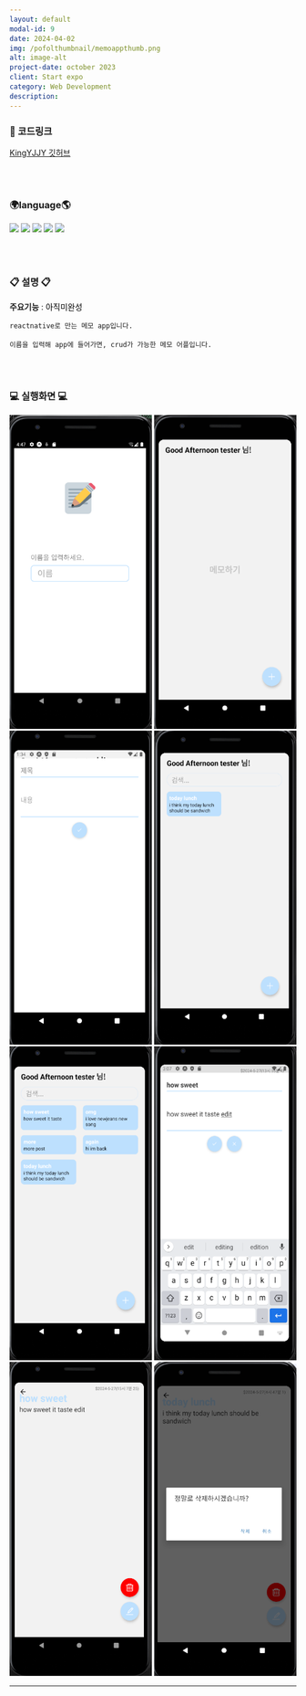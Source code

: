 ```yaml
---
layout: default
modal-id: 9
date: 2024-04-02
img: /pofolthumbnail/memoappthumb.png
alt: image-alt
project-date: october 2023
client: Start expo
category: Web Development
description: 
---
```


### 📌 코드링크 
 [KingYJJY 깃허브](https://github.com/kingyjjy/memoapp "https://github.com/kingyjjy/memoapp")

<br><br/>

### 🌍language🌎

  <img src="https://img.shields.io/badge/reactnative-61DAFB?style=for-the-badge&logo=reactnative&logoColor=white"> 
  <img src="https://img.shields.io/badge/styled components-DB7093?style=for-the-badge&logo=styledcomponents&logoColor=black"> 
  <img src="https://img.shields.io/badge/expo-000020?style=for-the-badge&logo=expo&logoColor=white">
    <img src="https://img.shields.io/badge/javascript-F7DF1E?style=for-the-badge&logo=javascript&logoColor=black"> 
  <img src="https://img.shields.io/badge/jquery-0769AD?style=for-the-badge&logo=jquery&logoColor=white"> 

  <br><br/>
  
### 📋 설명 📋
 **주요기능** : <span style="color:black">아직미완성</span>

    reactnative로 만는 메모 app입니다.

    이름을 입력해 app에 들어가면, crud가 가능한 메모 어플입니다.


<br><br/>

### 💻 실행화면 💻
<img src="../img/project/memoapp/첫화면.png" width="250" height="550">  
<img src="../img/project/memoapp/home.PNG" width="250" height="550">  
<img src="../img/project/memoapp/write.PNG" width="250" height="550">  
<img src="../img/project/memoapp/memo.PNG" width="250" height="550">  
<img src="../img/project/memoapp/morepost.PNG" width="250" height="550">  
<img src="../img/project/memoapp/edit.PNG" width="250" height="550">  
<img src="../img/project/memoapp/editcomplete.PNG" width="250" height="550">  
<img src="../img/project/memoapp/delete.PNG" width="250" height="550">  


---